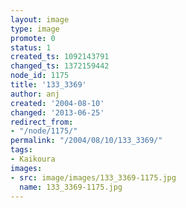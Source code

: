 ```yaml
---
layout: image
type: image
promote: 0
status: 1
created_ts: 1092143791
changed_ts: 1372159442
node_id: 1175
title: '133_3369'
author: anj
created: '2004-08-10'
changed: '2013-06-25'
redirect_from:
- "/node/1175/"
permalink: "/2004/08/10/133_3369/"
tags:
- Kaikoura
images:
- src: image/images/133_3369-1175.jpg
  name: 133_3369-1175.jpg
---
```


